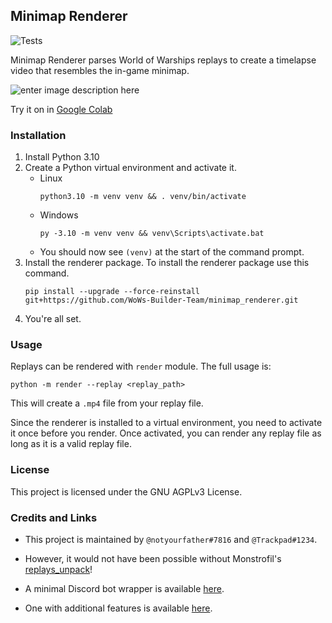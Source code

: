 ## Minimap Renderer

![Tests](https://github.com/WoWs-Builder-Team/minimap_renderer/actions/workflows/tests.yml/badge.svg)

Minimap Renderer parses World of Warships replays to create a timelapse video that resembles the in-game minimap.

 ![enter image description here](images/minimap.gif)

Try it on in [Google Colab](https://colab.research.google.com/drive/1OyomQe5pHaDDozpt0rs9JMg54No8QMjE?usp=sharing)

### Installation

1. Install Python 3.10
2. Create a Python virtual environment and activate it.
	- Linux
		```
		python3.10 -m venv venv && . venv/bin/activate
		```
	- Windows
		```
		py -3.10 -m venv venv && venv\Scripts\activate.bat
		```
	- You should now see `(venv)` at the start of the command prompt.
3. Install the renderer package. To install the renderer package use this command.
	```
	pip install --upgrade --force-reinstall git+https://github.com/WoWs-Builder-Team/minimap_renderer.git
	```
4. You're all set.

### Usage
Replays can be rendered with `render` module. The full usage is:
```
python -m render --replay <replay_path>
```
This will create a `.mp4` file from your replay file.

Since the renderer is installed to a virtual environment, you need to activate it once before you render. Once activated, you can render any replay file as long as it is a valid replay file.

### License

This project is licensed under the GNU AGPLv3 License.

### Credits and Links

- This project is maintained by `@notyourfather#7816` and `@Trackpad#1234`.

- However, it would not have been possible without Monstrofil's [replays_unpack](https://github.com/Monstrofil/replays_unpack)!

- A minimal Discord bot wrapper is available [here](https://github.com/WoWs-Builder-Team/minimap_renderer_bot).

- One with additional features is available [here](https://github.com/padtrack/track).